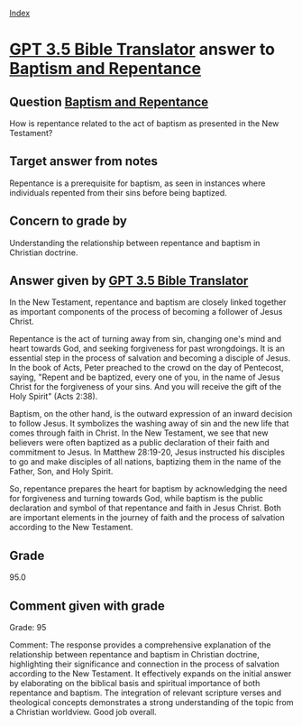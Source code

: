 
[Index](../../index.md)
# [GPT 3.5 Bible Translator](../../answering_models/GPT_3.5_Bible_Translator.md) answer to [Baptism and Repentance](../../questions/Baptism_and_Repentance.md)

## Question [Baptism and Repentance](../../questions/Baptism_and_Repentance.md)
How is repentance related to the act of baptism as presented in the New Testament?

## Target answer from notes
Repentance is a prerequisite for baptism, as seen in instances where individuals repented from their sins before being baptized.

## Concern to grade by
Understanding the relationship between repentance and baptism in Christian doctrine.

## Answer given by [GPT 3.5 Bible Translator](../../answering_models/GPT_3.5_Bible_Translator.md)
In the New Testament, repentance and baptism are closely linked together as important components of the process of becoming a follower of Jesus Christ.

Repentance is the act of turning away from sin, changing one's mind and heart towards God, and seeking forgiveness for past wrongdoings. It is an essential step in the process of salvation and becoming a disciple of Jesus. In the book of Acts, Peter preached to the crowd on the day of Pentecost, saying, "Repent and be baptized, every one of you, in the name of Jesus Christ for the forgiveness of your sins. And you will receive the gift of the Holy Spirit" (Acts 2:38).

Baptism, on the other hand, is the outward expression of an inward decision to follow Jesus. It symbolizes the washing away of sin and the new life that comes through faith in Christ. In the New Testament, we see that new believers were often baptized as a public declaration of their faith and commitment to Jesus. In Matthew 28:19-20, Jesus instructed his disciples to go and make disciples of all nations, baptizing them in the name of the Father, Son, and Holy Spirit.

So, repentance prepares the heart for baptism by acknowledging the need for forgiveness and turning towards God, while baptism is the public declaration and symbol of that repentance and faith in Jesus Christ. Both are important elements in the journey of faith and the process of salvation according to the New Testament.

## Grade
95.0

## Comment given with grade
Grade: 95

Comment: The response provides a comprehensive explanation of the relationship between repentance and baptism in Christian doctrine, highlighting their significance and connection in the process of salvation according to the New Testament. It effectively expands on the initial answer by elaborating on the biblical basis and spiritual importance of both repentance and baptism. The integration of relevant scripture verses and theological concepts demonstrates a strong understanding of the topic from a Christian worldview. Good job overall.
